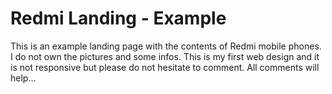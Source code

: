 # Redmi Landing - Example

This is an example landing page with the contents of Redmi mobile phones. I do not own the pictures and some infos. This is my first web design and it is not responsive but please do not hesitate to comment. All comments will help...

